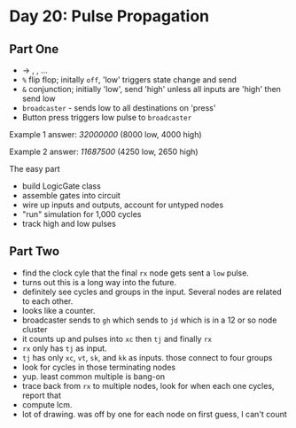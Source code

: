 # Day 20: Pulse Propagation

## Part One

- <type><node> -> <node>, <node>, ...
- `%` flip flop; initally `off`, 'low' triggers state change and send
- `&` conjunction; initially 'low', send 'high' unless all inputs are 'high' then send low
- `broadcaster` - sends low to all destinations on 'press'
- Button press triggers low pulse to `broadcaster`

Example 1 answer: _32000000_ (8000 low, 4000 high)

Example 2 answer: _11687500_ (4250 low, 2650 high)

The easy part
- build LogicGate class
- assemble gates into circuit
- wire up inputs and outputs, account for untyped nodes
- "run" simulation for 1,000 cycles
- track high and low pulses

## Part Two

- find the clock cyle that the final `rx` node gets sent a `low` pulse.
- turns out this is a long way into the future.
- definitely see cycles and groups in the input. Several nodes are related to each other.
- looks like a counter.
- broadcaster sends to `gh` which sends to `jd` which is in a 12 or so node cluster
- it counts up and pulses into `xc` then `tj` and finally `rx`
- `rx` only has `tj` as input.
- `tj` has only `xc`, `vt`, `sk`, and `kk` as inputs. those connect to four groups
- look for cycles in those terminating nodes
- yup. least common multiple is bang-on
- trace back from `rx` to multiple nodes, look for when each one cycles, report that
- compute lcm.
- lot of drawing. was off by one for each node on first guess, I can't count